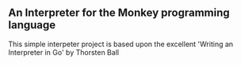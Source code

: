 ## An Interpreter for the Monkey programming language

This simple interpeter project is based upon the excellent 'Writing an Interpreter in Go' by Thorsten Ball
